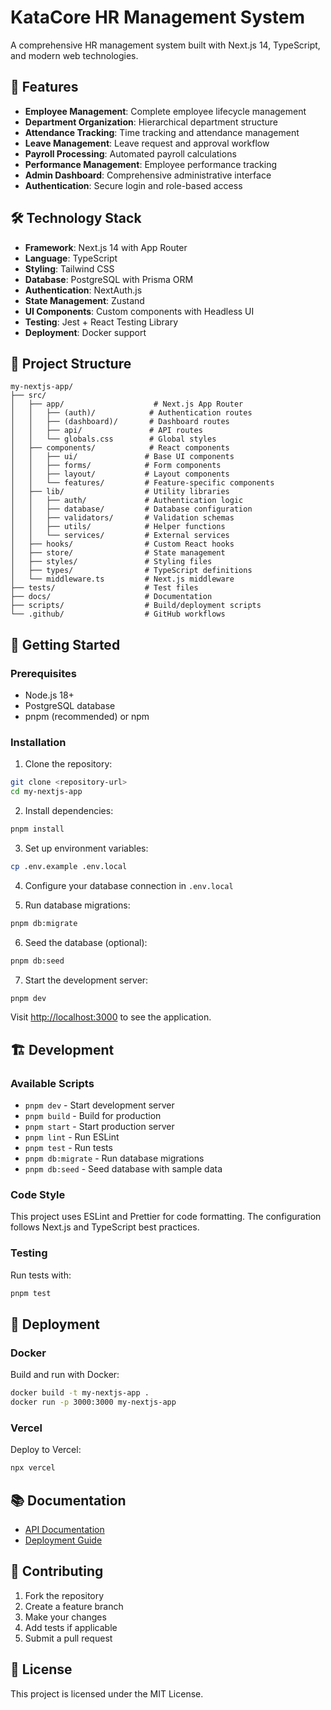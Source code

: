 # KataCore HR Management System

A comprehensive HR management system built with Next.js 14, TypeScript, and modern web technologies.

## 🚀 Features

- **Employee Management**: Complete employee lifecycle management
- **Department Organization**: Hierarchical department structure
- **Attendance Tracking**: Time tracking and attendance management
- **Leave Management**: Leave request and approval workflow
- **Payroll Processing**: Automated payroll calculations
- **Performance Management**: Employee performance tracking
- **Admin Dashboard**: Comprehensive administrative interface
- **Authentication**: Secure login and role-based access

## 🛠️ Technology Stack

- **Framework**: Next.js 14 with App Router
- **Language**: TypeScript
- **Styling**: Tailwind CSS
- **Database**: PostgreSQL with Prisma ORM
- **Authentication**: NextAuth.js
- **State Management**: Zustand
- **UI Components**: Custom components with Headless UI
- **Testing**: Jest + React Testing Library
- **Deployment**: Docker support

## 📁 Project Structure

```
my-nextjs-app/
├── src/
│   ├── app/                    # Next.js App Router
│   │   ├── (auth)/            # Authentication routes
│   │   ├── (dashboard)/       # Dashboard routes
│   │   ├── api/               # API routes
│   │   └── globals.css        # Global styles
│   ├── components/            # React components
│   │   ├── ui/               # Base UI components
│   │   ├── forms/            # Form components
│   │   ├── layout/           # Layout components
│   │   └── features/         # Feature-specific components
│   ├── lib/                  # Utility libraries
│   │   ├── auth/             # Authentication logic
│   │   ├── database/         # Database configuration
│   │   ├── validators/       # Validation schemas
│   │   ├── utils/            # Helper functions
│   │   └── services/         # External services
│   ├── hooks/                # Custom React hooks
│   ├── store/                # State management
│   ├── styles/               # Styling files
│   ├── types/                # TypeScript definitions
│   └── middleware.ts         # Next.js middleware
├── tests/                    # Test files
├── docs/                     # Documentation
├── scripts/                  # Build/deployment scripts
└── .github/                  # GitHub workflows
```

## 🚦 Getting Started

### Prerequisites

- Node.js 18+ 
- PostgreSQL database
- pnpm (recommended) or npm

### Installation

1. Clone the repository:
```bash
git clone <repository-url>
cd my-nextjs-app
```

2. Install dependencies:
```bash
pnpm install
```

3. Set up environment variables:
```bash
cp .env.example .env.local
```

4. Configure your database connection in `.env.local`

5. Run database migrations:
```bash
pnpm db:migrate
```

6. Seed the database (optional):
```bash
pnpm db:seed
```

7. Start the development server:
```bash
pnpm dev
```

Visit [http://localhost:3000](http://localhost:3000) to see the application.

## 🏗️ Development

### Available Scripts

- `pnpm dev` - Start development server
- `pnpm build` - Build for production
- `pnpm start` - Start production server
- `pnpm lint` - Run ESLint
- `pnpm test` - Run tests
- `pnpm db:migrate` - Run database migrations
- `pnpm db:seed` - Seed database with sample data

### Code Style

This project uses ESLint and Prettier for code formatting. The configuration follows Next.js and TypeScript best practices.

### Testing

Run tests with:
```bash
pnpm test
```

## 🚀 Deployment

### Docker

Build and run with Docker:
```bash
docker build -t my-nextjs-app .
docker run -p 3000:3000 my-nextjs-app
```

### Vercel

Deploy to Vercel:
```bash
npx vercel
```

## 📚 Documentation

- [API Documentation](./docs/API.md)
- [Deployment Guide](./docs/DEPLOYMENT.md)

## 🤝 Contributing

1. Fork the repository
2. Create a feature branch
3. Make your changes
4. Add tests if applicable
5. Submit a pull request

## 📄 License

This project is licensed under the MIT License.

